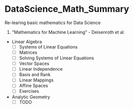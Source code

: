 # DataScience_Math_Summary
Re-learing basic mathematics for Data Science

1) "Mathematics for Machine Learning" - Deisenroth et al.
  - Linear Algebra
    - [ ] Systems of Linear Equations
    - [ ] Matrices
    - [ ] Solving Systems of Linear Equations
    - [ ] Vector Spaces
    - [ ] Linear Independence
    - [ ] Basis and Rank
    - [ ] Linear Mappings
    - [ ] Affine Spaces
    - [ ] Exercises
  - Analytic Geometry
    - [ ] TODO
